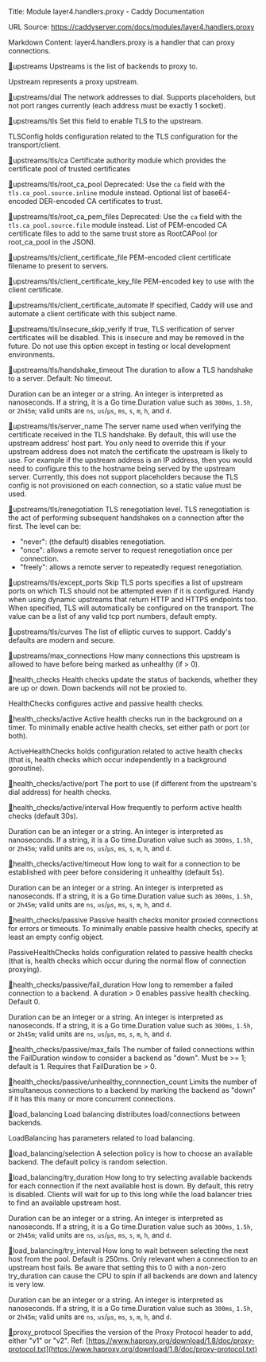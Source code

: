 Title: Module layer4.handlers.proxy - Caddy Documentation

URL Source: https://caddyserver.com/docs/modules/layer4.handlers.proxy

Markdown Content:
layer4.handlers.proxy is a handler that can proxy connections.

[🔗](https://caddyserver.com/docs/modules/layer4.handlers.proxy#upstreams)upstreams
Upstreams is the list of backends to proxy to.

Upstream represents a proxy upstream.

[🔗](https://caddyserver.com/docs/modules/layer4.handlers.proxy#upstreams/dial)upstreams/dial
The network addresses to dial. Supports placeholders, but not port ranges currently (each address must be exactly 1 socket).

[🔗](https://caddyserver.com/docs/modules/layer4.handlers.proxy#upstreams/tls)upstreams/tls
Set this field to enable TLS to the upstream.

TLSConfig holds configuration related to the TLS configuration for the transport/client.

[🔗](https://caddyserver.com/docs/modules/layer4.handlers.proxy#upstreams/tls/ca)upstreams/tls/ca
Certificate authority module which provides the certificate pool of trusted certificates

[🔗](https://caddyserver.com/docs/modules/layer4.handlers.proxy#upstreams/tls/root_ca_pool)upstreams/tls/root_ca_pool
Deprecated: Use the `ca` field with the `tls.ca_pool.source.inline` module instead. Optional list of base64-encoded DER-encoded CA certificates to trust.

[🔗](https://caddyserver.com/docs/modules/layer4.handlers.proxy#upstreams/tls/root_ca_pem_files)upstreams/tls/root_ca_pem_files
Deprecated: Use the `ca` field with the `tls.ca_pool.source.file` module instead. List of PEM-encoded CA certificate files to add to the same trust store as RootCAPool (or root_ca_pool in the JSON).

[🔗](https://caddyserver.com/docs/modules/layer4.handlers.proxy#upstreams/tls/client_certificate_file)upstreams/tls/client_certificate_file
PEM-encoded client certificate filename to present to servers.

[🔗](https://caddyserver.com/docs/modules/layer4.handlers.proxy#upstreams/tls/client_certificate_key_file)upstreams/tls/client_certificate_key_file
PEM-encoded key to use with the client certificate.

[🔗](https://caddyserver.com/docs/modules/layer4.handlers.proxy#upstreams/tls/client_certificate_automate)upstreams/tls/client_certificate_automate
If specified, Caddy will use and automate a client certificate with this subject name.

[🔗](https://caddyserver.com/docs/modules/layer4.handlers.proxy#upstreams/tls/insecure_skip_verify)upstreams/tls/insecure_skip_verify
If true, TLS verification of server certificates will be disabled. This is insecure and may be removed in the future. Do not use this option except in testing or local development environments.

[🔗](https://caddyserver.com/docs/modules/layer4.handlers.proxy#upstreams/tls/handshake_timeout)upstreams/tls/handshake_timeout
The duration to allow a TLS handshake to a server. Default: No timeout.

Duration can be an integer or a string. An integer is interpreted as nanoseconds. If a string, it is a Go time.Duration value such as `300ms`, `1.5h`, or `2h45m`; valid units are `ns`, `us`/`µs`, `ms`, `s`, `m`, `h`, and `d`.

[🔗](https://caddyserver.com/docs/modules/layer4.handlers.proxy#upstreams/tls/server_name)upstreams/tls/server_name
The server name used when verifying the certificate received in the TLS handshake. By default, this will use the upstream address' host part. You only need to override this if your upstream address does not match the certificate the upstream is likely to use. For example if the upstream address is an IP address, then you would need to configure this to the hostname being served by the upstream server. Currently, this does not support placeholders because the TLS config is not provisioned on each connection, so a static value must be used.

[🔗](https://caddyserver.com/docs/modules/layer4.handlers.proxy#upstreams/tls/renegotiation)upstreams/tls/renegotiation
TLS renegotiation level. TLS renegotiation is the act of performing subsequent handshakes on a connection after the first. The level can be:

*   "never": (the default) disables renegotiation.
*   "once": allows a remote server to request renegotiation once per connection.
*   "freely": allows a remote server to repeatedly request renegotiation.

[🔗](https://caddyserver.com/docs/modules/layer4.handlers.proxy#upstreams/tls/except_ports)upstreams/tls/except_ports
Skip TLS ports specifies a list of upstream ports on which TLS should not be attempted even if it is configured. Handy when using dynamic upstreams that return HTTP and HTTPS endpoints too. When specified, TLS will automatically be configured on the transport. The value can be a list of any valid tcp port numbers, default empty.

[🔗](https://caddyserver.com/docs/modules/layer4.handlers.proxy#upstreams/tls/curves)upstreams/tls/curves
The list of elliptic curves to support. Caddy's defaults are modern and secure.

[🔗](https://caddyserver.com/docs/modules/layer4.handlers.proxy#upstreams/max_connections)upstreams/max_connections
How many connections this upstream is allowed to have before being marked as unhealthy (if > 0).

[🔗](https://caddyserver.com/docs/modules/layer4.handlers.proxy#health_checks)health_checks
Health checks update the status of backends, whether they are up or down. Down backends will not be proxied to.

HealthChecks configures active and passive health checks.

[🔗](https://caddyserver.com/docs/modules/layer4.handlers.proxy#health_checks/active)health_checks/active
Active health checks run in the background on a timer. To minimally enable active health checks, set either path or port (or both).

ActiveHealthChecks holds configuration related to active health checks (that is, health checks which occur independently in a background goroutine).

[🔗](https://caddyserver.com/docs/modules/layer4.handlers.proxy#health_checks/active/port)health_checks/active/port
The port to use (if different from the upstream's dial address) for health checks.

[🔗](https://caddyserver.com/docs/modules/layer4.handlers.proxy#health_checks/active/interval)health_checks/active/interval
How frequently to perform active health checks (default 30s).

Duration can be an integer or a string. An integer is interpreted as nanoseconds. If a string, it is a Go time.Duration value such as `300ms`, `1.5h`, or `2h45m`; valid units are `ns`, `us`/`µs`, `ms`, `s`, `m`, `h`, and `d`.

[🔗](https://caddyserver.com/docs/modules/layer4.handlers.proxy#health_checks/active/timeout)health_checks/active/timeout
How long to wait for a connection to be established with peer before considering it unhealthy (default 5s).

Duration can be an integer or a string. An integer is interpreted as nanoseconds. If a string, it is a Go time.Duration value such as `300ms`, `1.5h`, or `2h45m`; valid units are `ns`, `us`/`µs`, `ms`, `s`, `m`, `h`, and `d`.

[🔗](https://caddyserver.com/docs/modules/layer4.handlers.proxy#health_checks/passive)health_checks/passive
Passive health checks monitor proxied connections for errors or timeouts. To minimally enable passive health checks, specify at least an empty config object.

PassiveHealthChecks holds configuration related to passive health checks (that is, health checks which occur during the normal flow of connection proxying).

[🔗](https://caddyserver.com/docs/modules/layer4.handlers.proxy#health_checks/passive/fail_duration)health_checks/passive/fail_duration
How long to remember a failed connection to a backend. A duration > 0 enables passive health checking. Default 0.

Duration can be an integer or a string. An integer is interpreted as nanoseconds. If a string, it is a Go time.Duration value such as `300ms`, `1.5h`, or `2h45m`; valid units are `ns`, `us`/`µs`, `ms`, `s`, `m`, `h`, and `d`.

[🔗](https://caddyserver.com/docs/modules/layer4.handlers.proxy#health_checks/passive/max_fails)health_checks/passive/max_fails
The number of failed connections within the FailDuration window to consider a backend as "down". Must be >= 1; default is 1. Requires that FailDuration be > 0.

[🔗](https://caddyserver.com/docs/modules/layer4.handlers.proxy#health_checks/passive/unhealthy_connnection_count)health_checks/passive/unhealthy_connnection_count
Limits the number of simultaneous connections to a backend by marking the backend as "down" if it has this many or more concurrent connections.

[🔗](https://caddyserver.com/docs/modules/layer4.handlers.proxy#load_balancing)load_balancing
Load balancing distributes load/connections between backends.

LoadBalancing has parameters related to load balancing.

[🔗](https://caddyserver.com/docs/modules/layer4.handlers.proxy#load_balancing/selection)load_balancing/selection
A selection policy is how to choose an available backend. The default policy is random selection.

[🔗](https://caddyserver.com/docs/modules/layer4.handlers.proxy#load_balancing/try_duration)load_balancing/try_duration
How long to try selecting available backends for each connection if the next available host is down. By default, this retry is disabled. Clients will wait for up to this long while the load balancer tries to find an available upstream host.

Duration can be an integer or a string. An integer is interpreted as nanoseconds. If a string, it is a Go time.Duration value such as `300ms`, `1.5h`, or `2h45m`; valid units are `ns`, `us`/`µs`, `ms`, `s`, `m`, `h`, and `d`.

[🔗](https://caddyserver.com/docs/modules/layer4.handlers.proxy#load_balancing/try_interval)load_balancing/try_interval
How long to wait between selecting the next host from the pool. Default is 250ms. Only relevant when a connection to an upstream host fails. Be aware that setting this to 0 with a non-zero try_duration can cause the CPU to spin if all backends are down and latency is very low.

Duration can be an integer or a string. An integer is interpreted as nanoseconds. If a string, it is a Go time.Duration value such as `300ms`, `1.5h`, or `2h45m`; valid units are `ns`, `us`/`µs`, `ms`, `s`, `m`, `h`, and `d`.

[🔗](https://caddyserver.com/docs/modules/layer4.handlers.proxy#proxy_protocol)proxy_protocol
Specifies the version of the Proxy Protocol header to add, either "v1" or "v2". Ref: [https://www.haproxy.org/download/1.8/doc/proxy-protocol.txt](https://www.haproxy.org/download/1.8/doc/proxy-protocol.txt)
